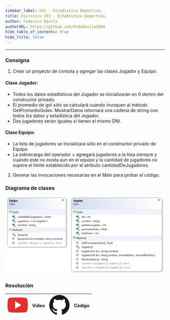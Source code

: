 ```yaml
---
sidebar_label: C01 - Estadistica Deportiva.
title: Ejercicio C01 - Estadistica Deportiva.
author: Federico Dávila
authorURL: https://github.com/FedeDavila1984
hide_table_of_contents: true
hide_title: false
---
```

---
### Consigna

1. Crear un proyecto de consola y agregar las clases Jugador y Equipo:

#### Clase Jugador:
+ Todos los datos estadísticos del Jugador se inicializarán en 0 dentro del constructor privado.
+ El promedio de gol sólo se calculará cuando invoquen al método GetPromedioGoles.
MostrarDatos retornará una cadena de string con todos los datos y estadística del Jugador.
+ Dos jugadores serán iguales si tienen el mismo DNI.

#### Clase Equipo:
+ La lista de jugadores se inicializará sólo en el constructor privado de Equipo.
+ La sobrecarga del operador + agregará jugadores a la lista siempre y cuando este no exista aun en el equipo y la cantidad de jugadores no supere el límite establecido por el atributo cantidadDeJugadores. 

2. Generar las invocaciones necesarias en el Main para probar el código.

### Diagrama de clases

![Diagrama de clase Estadistica Deportiva](/clases/06-colecciones/Ejercicios/diagramaEstadisticaDeportiva.PNG)

### Resolución
| ![img](/base/youtube.svg) | Video | ![img](/base/github.svg) | Código |
| :-------------------------------------: | :---: | :------------------------------------: | :----: |
